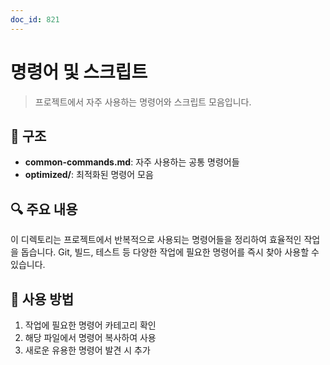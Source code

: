 ```yaml
---
doc_id: 821
---
```


# 명령어 및 스크립트

> 프로젝트에서 자주 사용하는 명령어와 스크립트 모음입니다.

## 📁 구조

- **common-commands.md**: 자주 사용하는 공통 명령어들
- **optimized/**: 최적화된 명령어 모음

## 🔍 주요 내용

이 디렉토리는 프로젝트에서 반복적으로 사용되는 명령어들을 정리하여 효율적인 작업을 돕습니다. Git, 빌드, 테스트 등 다양한 작업에 필요한 명령어를 즉시 찾아 사용할 수 있습니다.

## 📌 사용 방법

1. 작업에 필요한 명령어 카테고리 확인
2. 해당 파일에서 명령어 복사하여 사용
3. 새로운 유용한 명령어 발견 시 추가